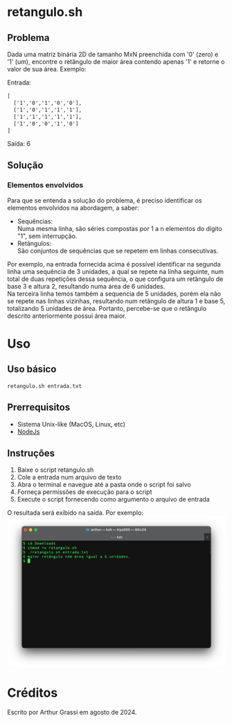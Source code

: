 # retangulo.sh
## Problema

Dada uma matriz binária 2D de tamanho MxN preenchida com '0' (zero) e '1' (um), encontre o retângulo de maior área contendo apenas '1' e retorne o valor de sua área.
Exemplo:
 
Entrada:
```
[
  ['1','0','1','0','0'],
  ['1','0','1','1','1'],
  ['1','1','1','1','1'],
  ['1','0','0','1','0']
]
```
Saída: 6

## Solução
### Elementos envolvidos
Para que se entenda a solução do problema, é preciso identificar os elementos envolvidos na abordagem, a saber:

- Sequências:  
Numa mesma linha, são séries compostas por 1 a n elementos do dígito "1", sem interrupção. 
- Retângulos:  
São conjuntos de sequências que se repetem em linhas consecutivas.

Por exemplo, na entrada fornecida acima é possível identificar na segunda linha uma sequência de 3 unidades, a qual se repete na linha seguinte, num total de duas repetições dessa sequência, o que configura um retângulo de base 3 e altura 2, resultando numa área de 6 unidades.  
Na terceira linha temos também a sequencia de 5 unidades, porém ela não se repete nas linhas vizinhas, resultando num retângulo de altura 1 e base 5, totalizando 5 unidades de área. Portanto, percebe-se que o retângulo descrito anteriormente possui área maior. 

# Uso
## Uso básico
```
retangulo.sh entrada.txt
```
## Prerrequisitos
- Sistema Unix-like (MacOS, Linux, etc)
- [NodeJs](https://nodejs.org/)

## Instruções
1. Baixe o script retangulo.sh
2. Cole a entrada num arquivo de texto
3. Abra o terminal e navegue até a pasta onde o script foi salvo
4. Forneça permissões de execução para o script
5. Execute o script fornecendo como argumento o arquivo de entrada

O resultada será exibido na saída. 
Por exemplo: 
![Alt text](https://raw.githubusercontent.com/arthurfelixgr/maior-area/main/exemplo.png "print exemplo")

# Créditos
Escrito por Arthur Grassi em agosto de 2024. 

